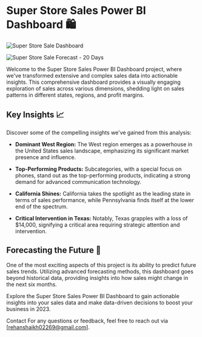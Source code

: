 # Super Store Sales Power BI Dashboard 🛍️

![Super Store Sale Dashboard](https://github.com/user-attachments/assets/0c8ccab6-7b2c-4384-85d7-cacc6ae33937)

![Super Store Sale Forecast - 20 Days](https://github.com/user-attachments/assets/d63c6f87-db07-4e4b-a82b-d5808cf736c3)

Welcome to the Super Store Sales Power BI Dashboard project, where we've transformed extensive and complex sales data into actionable insights. This comprehensive dashboard provides a visually engaging exploration of sales across various dimensions, shedding light on sales patterns in different states, regions, and profit margins.

## Key Insights 📈

Discover some of the compelling insights we've gained from this analysis:

- **Dominant West Region:** The West region emerges as a powerhouse in the United States sales landscape, emphasizing its significant market presence and influence.

- **Top-Performing Products:** Subcategories, with a special focus on phones, stand out as the top-performing products, indicating a strong demand for advanced communication technology.

- **California Shines:** California takes the spotlight as the leading state in terms of sales performance, while Pennsylvania finds itself at the lower end of the spectrum.

- **Critical Intervention in Texas:** Notably, Texas grapples with a loss of $14,000, signifying a critical area requiring strategic attention and intervention.

## Forecasting the Future 🔮

One of the most exciting aspects of this project is its ability to predict future sales trends. Utilizing advanced forecasting methods, this dashboard goes beyond historical data, providing insights into how sales might change in the next six months.

Explore the Super Store Sales Power BI Dashboard to gain actionable insights into your sales data and make data-driven decisions to boost your business in 2023.

Contact
For any questions or feedback, feel free to reach out via [rehanshaikh02269@gmail.com].


